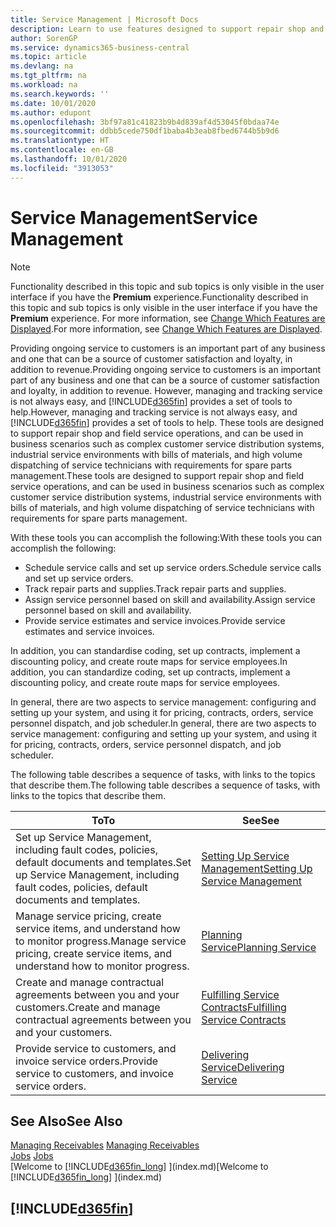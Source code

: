 ```yaml
---
title: Service Management | Microsoft Docs
description: Learn to use features designed to support repair shop and field service operations.
author: SorenGP
ms.service: dynamics365-business-central
ms.topic: article
ms.devlang: na
ms.tgt_pltfrm: na
ms.workload: na
ms.search.keywords: ''
ms.date: 10/01/2020
ms.author: edupont
ms.openlocfilehash: 3bf97a81c41823b9b4d839af4d53045f0bdaa74e
ms.sourcegitcommit: ddbb5cede750df1baba4b3eab8fbed6744b5b9d6
ms.translationtype: HT
ms.contentlocale: en-GB
ms.lasthandoff: 10/01/2020
ms.locfileid: "3913053"
---
```

# <a name="service-management"></a><span data-ttu-id="992a5-103">Service Management</span><span class="sxs-lookup"><span data-stu-id="992a5-103">Service Management</span></span>
> [!NOTE]
> <span data-ttu-id="992a5-104">Functionality described in this topic and sub topics is only visible in the user interface if you have the **Premium** experience.</span><span class="sxs-lookup"><span data-stu-id="992a5-104">Functionality described in this topic and sub topics is only visible in the user interface if you have the **Premium** experience.</span></span> <span data-ttu-id="992a5-105">For more information, see [Change Which Features are Displayed](ui-experiences.md).</span><span class="sxs-lookup"><span data-stu-id="992a5-105">For more information, see [Change Which Features are Displayed](ui-experiences.md).</span></span>

<span data-ttu-id="992a5-106">Providing ongoing service to customers is an important part of any business and one that can be a source of customer satisfaction and loyalty, in addition to revenue.</span><span class="sxs-lookup"><span data-stu-id="992a5-106">Providing ongoing service to customers is an important part of any business and one that can be a source of customer satisfaction and loyalty, in addition to revenue.</span></span> <span data-ttu-id="992a5-107">However, managing and tracking service is not always easy, and [!INCLUDE[d365fin](includes/d365fin_md.md)] provides a set of tools to help.</span><span class="sxs-lookup"><span data-stu-id="992a5-107">However, managing and tracking service is not always easy, and [!INCLUDE[d365fin](includes/d365fin_md.md)] provides a set of tools to help.</span></span> <span data-ttu-id="992a5-108">These tools are designed to support repair shop and field service operations, and can be used in business scenarios such as complex customer service distribution systems, industrial service environments with bills of materials, and high volume dispatching of service technicians with requirements for spare parts management.</span><span class="sxs-lookup"><span data-stu-id="992a5-108">These tools are designed to support repair shop and field service operations, and can be used in business scenarios such as complex customer service distribution systems, industrial service environments with bills of materials, and high volume dispatching of service technicians with requirements for spare parts management.</span></span>  

 <span data-ttu-id="992a5-109">With these tools you can accomplish the following:</span><span class="sxs-lookup"><span data-stu-id="992a5-109">With these tools you can accomplish the following:</span></span>  

* <span data-ttu-id="992a5-110">Schedule service calls and set up service orders.</span><span class="sxs-lookup"><span data-stu-id="992a5-110">Schedule service calls and set up service orders.</span></span>  
* <span data-ttu-id="992a5-111">Track repair parts and supplies.</span><span class="sxs-lookup"><span data-stu-id="992a5-111">Track repair parts and supplies.</span></span>  
* <span data-ttu-id="992a5-112">Assign service personnel based on skill and availability.</span><span class="sxs-lookup"><span data-stu-id="992a5-112">Assign service personnel based on skill and availability.</span></span>  
* <span data-ttu-id="992a5-113">Provide service estimates and service invoices.</span><span class="sxs-lookup"><span data-stu-id="992a5-113">Provide service estimates and service invoices.</span></span>  

<span data-ttu-id="992a5-114">In addition, you can standardise coding, set up contracts, implement a discounting policy, and create route maps for service employees.</span><span class="sxs-lookup"><span data-stu-id="992a5-114">In addition, you can standardize coding, set up contracts, implement a discounting policy, and create route maps for service employees.</span></span>  

<span data-ttu-id="992a5-115">In general, there are two aspects to service management: configuring and setting up your system, and using it for pricing, contracts, orders, service personnel dispatch, and job scheduler.</span><span class="sxs-lookup"><span data-stu-id="992a5-115">In general, there are two aspects to service management: configuring and setting up your system, and using it for pricing, contracts, orders, service personnel dispatch, and job scheduler.</span></span>  

<span data-ttu-id="992a5-116">The following table describes a sequence of tasks, with links to the topics that describe them.</span><span class="sxs-lookup"><span data-stu-id="992a5-116">The following table describes a sequence of tasks, with links to the topics that describe them.</span></span>   

|<span data-ttu-id="992a5-117">**To**</span><span class="sxs-lookup"><span data-stu-id="992a5-117">**To**</span></span>|<span data-ttu-id="992a5-118">**See**</span><span class="sxs-lookup"><span data-stu-id="992a5-118">**See**</span></span>|  
|------------|-------------|  
|<span data-ttu-id="992a5-119">Set up Service Management, including fault codes, policies, default documents and templates.</span><span class="sxs-lookup"><span data-stu-id="992a5-119">Set up Service Management, including fault codes, policies, default documents and templates.</span></span>|[<span data-ttu-id="992a5-120">Setting Up Service Management</span><span class="sxs-lookup"><span data-stu-id="992a5-120">Setting Up Service Management</span></span>](service-setup-service.md)|  
|<span data-ttu-id="992a5-121">Manage service pricing, create service items, and understand how to monitor progress.</span><span class="sxs-lookup"><span data-stu-id="992a5-121">Manage service pricing, create service items, and understand how to monitor progress.</span></span>|[<span data-ttu-id="992a5-122">Planning Service</span><span class="sxs-lookup"><span data-stu-id="992a5-122">Planning Service</span></span>](service-plan-service.md)|  
|<span data-ttu-id="992a5-123">Create and manage contractual agreements between you and your customers.</span><span class="sxs-lookup"><span data-stu-id="992a5-123">Create and manage contractual agreements between you and your customers.</span></span>|[<span data-ttu-id="992a5-124">Fulfilling Service Contracts</span><span class="sxs-lookup"><span data-stu-id="992a5-124">Fulfilling Service Contracts</span></span>](service-fulfill-service-contracts.md)|  
|<span data-ttu-id="992a5-125">Provide service to customers, and invoice service orders.</span><span class="sxs-lookup"><span data-stu-id="992a5-125">Provide service to customers, and invoice service orders.</span></span>|[<span data-ttu-id="992a5-126">Delivering Service</span><span class="sxs-lookup"><span data-stu-id="992a5-126">Delivering Service</span></span>](service-deliver-service.md)|  

## <a name="see-also"></a><span data-ttu-id="992a5-127">See Also</span><span class="sxs-lookup"><span data-stu-id="992a5-127">See Also</span></span>  
<span data-ttu-id="992a5-128">[Managing Receivables](receivables-manage-receivables.md) </span><span class="sxs-lookup"><span data-stu-id="992a5-128">[Managing Receivables](receivables-manage-receivables.md) </span></span>  
<span data-ttu-id="992a5-129">[Jobs](projects-how-create-jobs.md) </span><span class="sxs-lookup"><span data-stu-id="992a5-129">[Jobs](projects-how-create-jobs.md) </span></span>  
<span data-ttu-id="992a5-130">[Welcome to [!INCLUDE[d365fin_long](includes/d365fin_long_md.md)] ](index.md)</span><span class="sxs-lookup"><span data-stu-id="992a5-130">[Welcome to [!INCLUDE[d365fin_long](includes/d365fin_long_md.md)] ](index.md)</span></span>

## [!INCLUDE[d365fin](includes/free_trial_md.md)]  
